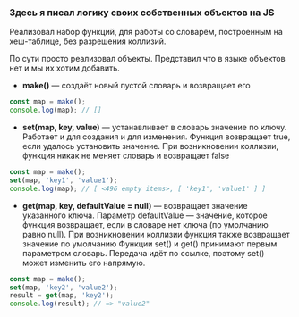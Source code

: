 ### Здесь я писал логику своих собственных объектов на JS

Реализовал набор функций, для работы со словарём, построенным на хеш-таблице, без разрешения коллизий.

По сути просто реализовал объекты. Представил что в языке объектов нет и мы их хотим добавить.

- **make()** — создаёт новый пустой словарь и возвращает его
```js 
const map = make();
console.log(map); // []
```
- **set(map, key, value)** — устанавливает в словарь значение по ключу. Работает и для создания и для изменения. Функция возвращает true, если удалось установить значение. При возникновении коллизии, функция никак не меняет словарь и возвращает false
```js
const map = make();
set(map, 'key1', 'value1');
console.log(map); // [ <496 empty items>, [ 'key1', 'value1' ] ]
```
- **get(map, key, defaultValue = null)** — возвращает значение указанного ключа. Параметр defaultValue — значение, которое функция возвращает, если в словаре нет ключа (по умолчанию равно null). При возникновении коллизии функция также возвращает значение по умолчанию
Функции set() и get() принимают первым параметром словарь. Передача идёт по ссылке, поэтому set() может изменить его напрямую.

```js
const map = make();
set(map, 'key2', 'value2');
result = get(map, 'key2');
console.log(result); // => "value2"
```
